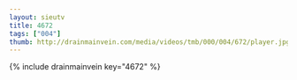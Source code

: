 ```yaml
--- 
layout: sieutv
title: 4672
tags: ["004"]
thumb: http://drainmainvein.com/media/videos/tmb/000/004/672/player.jpg
---
```

{% include drainmainvein key="4672" %} 
